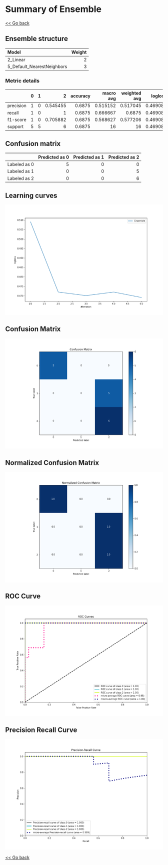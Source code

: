# Summary of Ensemble

[<< Go back](../README.md)


## Ensemble structure
| Model                      |   Weight |
|:---------------------------|---------:|
| 2_Linear                   |        2 |
| 5_Default_NearestNeighbors |        3 |

### Metric details
|           |   0 |   1 |        2 |   accuracy |   macro avg |   weighted avg |   logloss |
|:----------|----:|----:|---------:|-----------:|------------:|---------------:|----------:|
| precision |   1 |   0 | 0.545455 |     0.6875 |    0.515152 |       0.517045 |  0.469081 |
| recall    |   1 |   0 | 1        |     0.6875 |    0.666667 |       0.6875   |  0.469081 |
| f1-score  |   1 |   0 | 0.705882 |     0.6875 |    0.568627 |       0.577206 |  0.469081 |
| support   |   5 |   5 | 6        |     0.6875 |   16        |      16        |  0.469081 |


## Confusion matrix
|              |   Predicted as 0 |   Predicted as 1 |   Predicted as 2 |
|:-------------|-----------------:|-----------------:|-----------------:|
| Labeled as 0 |                5 |                0 |                0 |
| Labeled as 1 |                0 |                0 |                5 |
| Labeled as 2 |                0 |                0 |                6 |

## Learning curves
![Learning curves](learning_curves.png)
## Confusion Matrix

![Confusion Matrix](confusion_matrix.png)


## Normalized Confusion Matrix

![Normalized Confusion Matrix](confusion_matrix_normalized.png)


## ROC Curve

![ROC Curve](roc_curve.png)


## Precision Recall Curve

![Precision Recall Curve](precision_recall_curve.png)



[<< Go back](../README.md)
